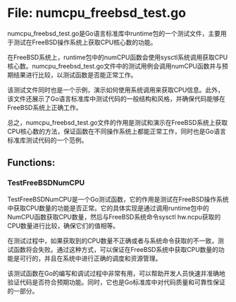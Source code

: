 # File: numcpu_freebsd_test.go

numcpu_freebsd_test.go是Go语言标准库中runtime包的一个测试文件，主要用于测试在FreeBSD操作系统上获取CPU核心数的功能。

在FreeBSD系统上，runtime包中的numCPU函数会使用sysctl系统调用获取CPU核心数。numcpu_freebsd_test.go文件中的测试用例会调用numCPU函数并与预期结果进行比较，以测试函数是否能正常工作。

该测试文件同时也是一个示例，演示如何使用系统调用来获取CPU信息。此外，该文件还展示了Go语言标准库中测试代码的一般结构和风格，并确保代码能够在FreeBSD系统上正确工作。

总之，numcpu_freebsd_test.go文件的作用是测试和演示在FreeBSD系统上获取CPU核心数的方法，保证函数在不同操作系统上都能正常工作，同时也是Go语言标准库测试代码的一个范例。

## Functions:

### TestFreeBSDNumCPU

TestFreeBSDNumCPU是一个Go测试函数，它的作用是测试在FreeBSD操作系统中获取CPU数量的功能是否正常。它的具体实现是通过调用runtime包中的NumCPU函数获取CPU数量，然后与FreeBSD系统命令sysctl hw.ncpu获取的CPU数量进行比较，确保它们的值相等。

在测试过程中，如果获取到的CPU数量不正确或者与系统命令获取的不一致，测试函数将会失败。通过这种方式，可以保证在FreeBSD系统中获取CPU数量的功能是可行的，并且在系统中进行正确的调度和资源管理。

该测试函数在Go的编写和调试过程中非常有用，可以帮助开发人员快速并准确地验证代码是否符合预期功能。同时，它也是Go标准库中对代码质量和可靠性保证的一部分。



